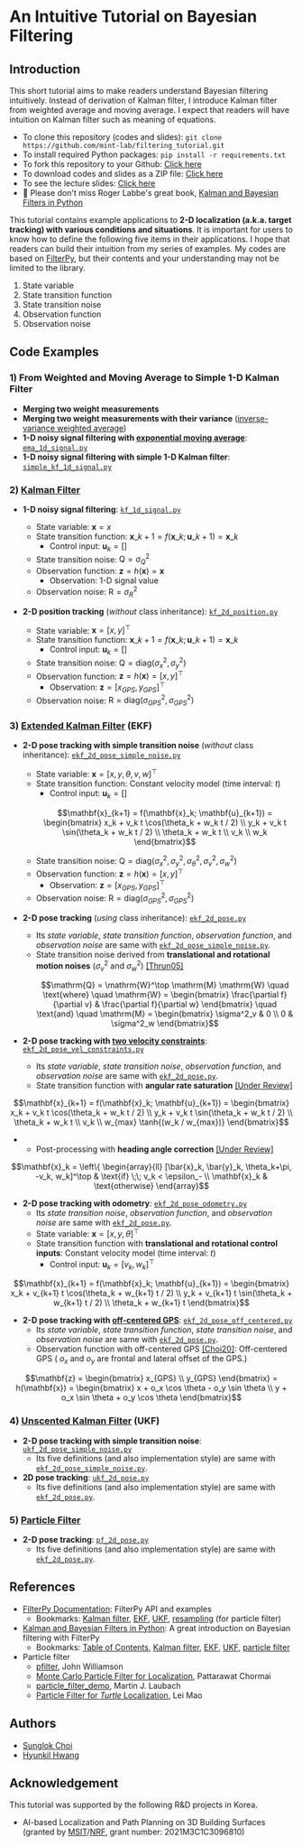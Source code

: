# An Intuitive Tutorial on Bayesian Filtering
## Introduction
This short tutorial aims to make readers understand Bayesian filtering intuitively. Instead of derivation of Kalman filter, I introduce Kalman filter from weighted average and moving average. I expect that readers will have intuition on Kalman filter such as meaning of equations.
* To clone this repository (codes and slides): `git clone https://github.com/mint-lab/filtering_tutorial.git`
* To install required Python packages: `pip install -r requirements.txt`
* To fork this repository to your Github: [Click here](https://github.com/mint-lab/filtering_tutorial/fork)
* To download codes and slides as a ZIP file: [Click here](https://github.com/mint-lab/filtering_tutorial/archive/master.zip)
* To see the lecture slides: [Click here](https://github.com/mint-lab/filtering_tutorial/blob/master/slides/filtering_tutorial.pdf)
* :memo: Please don't miss Roger Labbe's great book, [Kalman and Bayesian Filters in Python](https://github.com/rlabbe/Kalman-and-Bayesian-Filters-in-Python)

This tutorial contains example applications to **2-D localization (a.k.a. target tracking) with various conditions and situations**. It is important for users to know how to define the following five items in their applications. I hope that readers can build their intuition from my series of examples. My codes are based on [FilterPy](https://github.com/rlabbe/filterpy/), but their contents and your understanding may not be limited to the library.
1. State variable
1. State transition function
1. State transition noise
1. Observation function
1. Observation noise



## Code Examples
### 1) From Weighted and Moving Average to Simple 1-D Kalman Filter
* **Merging two weight measurements**
* **Merging two weight measurements with their variance** ([inverse-variance weighted average](https://en.wikipedia.org/wiki/Inverse-variance_weighting))
* **1-D noisy signal filtering with [exponential moving average](https://en.wikipedia.org/wiki/Moving_average#Exponential_moving_average)**: [`ema_1d_signal.py`](https://github.com/mint-lab/filtering_tutorial/blob/master/ema_1d_signal.py)
* **1-D noisy signal filtering with simple 1-D Kalman filter**: [`simple_kf_1d_signal.py`](https://github.com/mint-lab/filtering_tutorial/blob/master/simple_kf_1d_signal.py)

### 2) [Kalman Filter](https://en.wikipedia.org/wiki/Kalman_filter)
* **1-D noisy signal filtering**: [`kf_1d_signal.py`](https://github.com/mint-lab/filtering_tutorial/blob/master/kf_1d_signal.py)
  * State variable: $\mathbf{x} = x$
  * State transition function: $\mathbf{x}\_{k+1} = f(\mathbf{x}\_k; \mathbf{u}\_{k+1}) = \mathbf{x}\_k$
    * Control input: $\mathbf{u}_k = [ ]$
  * State transition noise: $\mathrm{Q} = \sigma^2_Q$
  * Observation function: $\mathbf{z} = h(\mathbf{x}) = \mathbf{x}$
    * Observation: 1-D signal value
  * Observation noise: $\mathrm{R} = \sigma^2_{R}$

* **2-D position tracking** (_without_ class inheritance): [`kf_2d_position.py`](https://github.com/mint-lab/filtering_tutorial/blob/master/kf_2d_position.py)
  * State variable: $\mathbf{x} = [x, y]^\top$
  * State transition function: $\mathbf{x}\_{k+1} = f(\mathbf{x}\_k; \mathbf{u}\_{k+1}) = \mathbf{x}\_k$
    * Control input: $\mathbf{u}_k = [ ]$
  * State transition noise: $\mathrm{Q} = \mathrm{diag}(\sigma^2_x, \sigma^2_y)$
  * Observation function: $\mathbf{z} = h(\mathbf{x}) = [x, y]^\top$
    * Observation: $\mathbf{z} = [x_{GPS}, y_{GPS}]^\top$
  * Observation noise: $\mathrm{R} = \mathrm{diag}(\sigma^2_{GPS}, \sigma^2_{GPS})$

### 3) [Extended Kalman Filter](https://en.wikipedia.org/wiki/Extended_Kalman_filter) (EKF)
* **2-D pose tracking with simple transition noise** (_without_ class inheritance): [`ekf_2d_pose_simple_noise.py`](https://github.com/mint-lab/filtering_tutorial/blob/master/ekf_2d_pose_simple_noise.py)
  * State variable: $\mathbf{x} = [x, y, \theta, v, w]^\top$
  * State transition function: Constant velocity model (time interval: $t$)
    * Control input: $\mathbf{u}_k = [ ]$
    ```math
    \mathbf{x}_{k+1} = f(\mathbf{x}_k; \mathbf{u}_{k+1}) = \begin{bmatrix} x_k + v_k t \cos(\theta_k + w_k t / 2) \\ y_k + v_k t \sin(\theta_k + w_k t / 2) \\ \theta_k + w_k t \\ v_k \\ w_k \end{bmatrix}
    ```
  * State transition noise: $\mathrm{Q} = \mathrm{diag}(\sigma^2_x, \sigma^2_y, \sigma^2_\theta, \sigma^2_v, \sigma^2_w)$ 
  * Observation function: $\mathbf{z} = h(\mathbf{x}) = [x, y]^\top$
    * Observation: $\mathbf{z} = [x_{GPS}, y_{GPS}]^\top$
  * Observation noise: $\mathrm{R} = \mathrm{diag}(\sigma^2_{GPS}, \sigma^2_{GPS})$

* **2-D pose tracking** (_using_ class inheritance): [`ekf_2d_pose.py`](https://github.com/mint-lab/filtering_tutorial/blob/master/ekf_2d_pose.py)
  * Its _state variable_, _state transition function_, _observation function_, and _observation noise_ are same with [`ekf_2d_pose_simple_noise.py`](https://github.com/mint-lab/filtering_tutorial/blob/master/ekf_2d_pose_simple_noise.py).
  * State transition noise derived from **translational and rotational motion noises** ($\sigma_v^2$ and $\sigma_w^2$) [[Thrun05]](http://www.probabilistic-robotics.org/)
    ```math
    \mathrm{Q} = \mathrm{W}^\top \mathrm{M} \mathrm{W} \quad \text{where} \quad \mathrm{W} = \begin{bmatrix} \frac{\partial f}{\partial v} & \frac{\partial f}{\partial w} \end{bmatrix} \quad \text{and} \quad \mathrm{M} = \begin{bmatrix} \sigma^2_v & 0 \\ 0 & \sigma^2_w \end{bmatrix}
    ```

* **2-D pose tracking with [two velocity constraints]()**: [`ekf_2d_pose_vel_constraints.py`](https://github.com/mint-lab/filtering_tutorial/blob/master/ekf_2d_pose_vel_constraints.py)
  * Its _state variable_, _state transition noise_, _observation function_, and _observation noise_ are same with [`ekf_2d_pose.py`](https://github.com/mint-lab/filtering_tutorial/blob/master/ekf_2d_pose.py).
  * State transition function with **angular rate saturation** [[Under Review]]()
```math
\mathbf{x}_{k+1} = f(\mathbf{x}_k; \mathbf{u}_{k+1}) = \begin{bmatrix} x_k + v_k t \cos(\theta_k + w_k t / 2) \\ y_k + v_k t \sin(\theta_k + w_k t / 2) \\ \theta_k + w_k t \\ v_k \\ w_{max} \tanh{(w_k / w_{max})} \end{bmatrix}
```
*  * Post-processing with **heading angle correction** [[Under Review]]()
```math
\mathbf{x}_k = \left\{ \begin{array}{ll}
    [\bar{x}_k, \bar{y}_k, \theta_k+\pi, -v_k, w_k]^\top & \text{if} \;\; v_k < \epsilon_- \\
    \mathbf{x}_k & \text{otherwise}
\end{array}
```

* **2-D pose tracking with odometry**: [`ekf_2d_pose_odometry.py`](https://github.com/mint-lab/filtering_tutorial/blob/master/ekf_2d_pose_odometry.py)
  * Its _state transition noise_, _observation function_, and _observation noise_ are same with [`ekf_2d_pose.py`](https://github.com/mint-lab/filtering_tutorial/blob/master/ekf_2d_pose.py).
  * State variable: $\mathbf{x} = [x, y, \theta]^\top$
  * State transition function with **translational and rotational control inputs**: Constant velocity model (time interval: $t$)
    * Control input: $\mathbf{u}_k = [v_k, w_k]^\top$
```math
\mathbf{x}_{k+1} = f(\mathbf{x}_k; \mathbf{u}_{k+1}) = \begin{bmatrix} x_k + v_{k+1} t \cos(\theta_k + w_{k+1} t / 2) \\ y_k + v_{k+1} t \sin(\theta_k + w_{k+1} t / 2) \\ \theta_k + w_{k+1} t \end{bmatrix}
```

* **2-D pose tracking with [off-centered GPS](http://doi.org/10.1109/TITS.2019.2915108)**: [`ekf_2d_pose_off_centered.py`](https://github.com/mint-lab/filtering_tutorial/blob/master/ekf_2d_pose_off_centered.py)
  * Its _state variable_, _state transition function_, _state transition noise_, and _observation noise_ are same with [`ekf_2d_pose.py`](https://github.com/mint-lab/filtering_tutorial/blob/master/ekf_2d_pose.py).
  * Observation function with off-centered GPS [[Choi20]](http://doi.org/10.1109/TITS.2019.2915108): Off-centered GPS ( $o_x$ and $o_y$ are frontal and lateral offset of the GPS.)<p/>
```math
\mathbf{z} = \begin{bmatrix} x_{GPS} \\ y_{GPS} \end{bmatrix} = h(\mathbf{x}) = \begin{bmatrix} x + o_x \cos \theta - o_y \sin \theta \\ y + o_x \sin \theta + o_y \cos \theta \end{bmatrix}
```

### 4) [Unscented Kalman Filter](https://en.wikipedia.org/wiki/Kalman_filter#Unscented_Kalman_filter) (UKF)
* **2-D pose tracking with simple transition noise**: [`ukf_2d_pose_simple_noise.py`](https://github.com/mint-lab/filtering_tutorial/blob/master/ukf_2d_pose_simple_noise.py)
  * Its five definitions (and also implementation style) are same with [`ekf_2d_pose_simple_noise.py`](https://github.com/mint-lab/filtering_tutorial/blob/master/ekf_2d_pose_simple_noise.py).
* **2D pose tracking**: [`ukf_2d_pose.py`](https://github.com/mint-lab/filtering_tutorial/blob/master/ukf_2d_pose.py)
  * Its five definitions (and also implementation style) are same with [`ekf_2d_pose.py`](https://github.com/mint-lab/filtering_tutorial/blob/master/ekf_2d_pose.py).

### 5) [Particle Filter](https://en.wikipedia.org/wiki/Particle_filter)
* **2-D pose tracking**: [`pf_2d_pose.py`](https://github.com/mint-lab/filtering_tutorial/blob/master/pf_2d_pose.py)
  * Its five definitions (and also implementation style) are same with [`ekf_2d_pose.py`](https://github.com/mint-lab/filtering_tutorial/blob/master/ekf_2d_pose.py).



## References
* [FilterPy Documentation](https://filterpy.readthedocs.io/en/latest/): FilterPy API and examples
  * Bookmarks: [Kalman filter](https://filterpy.readthedocs.io/en/latest/kalman/KalmanFilter.html), [EKF](https://filterpy.readthedocs.io/en/latest/kalman/ExtendedKalmanFilter.html), [UKF](https://filterpy.readthedocs.io/en/latest/kalman/UnscentedKalmanFilter.html), [resampling](https://filterpy.readthedocs.io/en/latest/monte_carlo/resampling.html) (for particle filter)
* [Kalman and Bayesian Filters in Python](https://github.com/rlabbe/Kalman-and-Bayesian-Filters-in-Python): A great introduction on Bayesian filtering with FilterPy
  * Bookmarks: [Table of Contents](https://github.com/rlabbe/Kalman-and-Bayesian-Filters-in-Python/blob/master/table_of_contents.ipynb), [Kalman filter](https://github.com/rlabbe/Kalman-and-Bayesian-Filters-in-Python/blob/master/08-Designing-Kalman-Filters.ipynb), [EKF](https://github.com/rlabbe/Kalman-and-Bayesian-Filters-in-Python/blob/master/11-Extended-Kalman-Filters.ipynb), [UKF](https://github.com/rlabbe/Kalman-and-Bayesian-Filters-in-Python/blob/master/10-Unscented-Kalman-Filter.ipynb), [particle filter](https://github.com/rlabbe/Kalman-and-Bayesian-Filters-in-Python/blob/master/12-Particle-Filters.ipynb)
* Particle filter
  * [pfilter](https://github.com/johnhw/pfilter), John Williamson
  * [Monte Carlo Particle Filter for Localization](https://github.com/p16i/particle-filter), Pattarawat Chormai
  * [particle_filter_demo](https://github.com/mjl/particle_filter_demo), Martin J. Laubach
  * [Particle Filter for _Turtle_ Localization](https://github.com/leimao/Particle-Filter), Lei Mao



## Authors
* [Sunglok Choi](https://mint-lab.github.io/sunglok/)
* [Hyunkil Hwang](https://github.com/Hyunkil76)



## Acknowledgement
This tutorial was supported by the following R&D projects in Korea.
*  AI-based Localization and Path Planning on 3D Building Surfaces (granted by [MSIT](https://www.msit.go.kr/)/[NRF](https://www.nrf.re.kr/), grant number: 2021M3C1C3096810)

